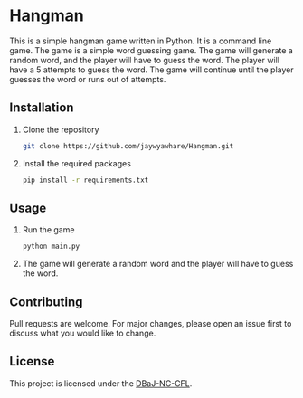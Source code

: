 # Hangman

This is a simple hangman game written in Python. It is a command line game. The game is a simple word guessing game. The game will generate a random word, and the player will have to guess the word. The player will have a 5 attempts to guess the word. The game will continue until the player guesses the word or runs out of attempts.

## Installation

1. Clone the repository

    ```bash
    git clone https://github.com/jaywyawhare/Hangman.git
    ```

2. Install the required packages

    ```bash
    pip install -r requirements.txt
    ```

## Usage

1. Run the game

    ```bash
    python main.py
    ```

2. The game will generate a random word and the player will have to guess the word.

## Contributing
Pull requests are welcome. For major changes, please open an issue first to discuss what you would like to change.

## License
This project is licensed under the [DBaJ-NC-CFL](./LICENCE.md).
